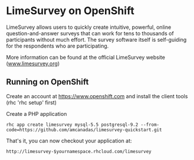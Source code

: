 LimeSurvey on OpenShift
=========================
LimeSurvey allows users to quickly create intuitive, powerful, online question-and-answer surveys that can work for tens to thousands of participants without much effort. The survey software itself is self-guiding for the respondents who are participating. 

More information can be found at the official LimeSurvey website (www.limesurvey.org)

Running on OpenShift
--------------------

Create an account at https://www.openshift.com and install the client tools (rhc 'rhc setup' first)

Create a PHP application

	rhc app create limesurvey mysql-5.5 postgresql-9.2 --from-code=https://github.com/amcanadas/limesurvey-quickstart.git


That's it, you can now checkout your application at:

	http://limesurvey-$yournamespace.rhcloud.com/limesurvey


